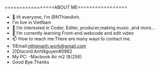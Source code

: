 =================ABOUT ME=================
- 👋 Hi everyone, I’m @NThienAnh.
- I'm live in VietNam 
- 👀 I’m interested in Coder, Editer, producer,making music ,and more...
- 🌱 I’m currently learning Front-end webcode and edit video
- 📫 How to reach me:There are many ways to contact me.
- 1)Email:nthienanh.work@gmail.com
- 2)Discord:AnhNguyen#0982
- My PC:
-Macbook Air m2 (8/256)
- Good Bye.Thanks

<!---
NThienAnh/NThienAnh is a ✨ special ✨ repository because its `README.md` (this file) appears on your GitHub profile.
You can click the Preview link to take a look at your changes.
--->

